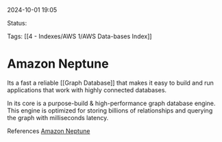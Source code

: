 2024-10-01 19:05

Status:

Tags:
[[4 - Indexes/AWS 1/AWS Data-bases Index]]
# Amazon Neptune

Its a fast a reliable [[Graph Database]] that makes it easy to build and run applications that work with highly connected databases.

In its core is a purpose-build & high-performance graph database engine. This engine is optimized for storing billions of relationships and querying the graph with milliseconds latency.


References 
[Amazon Neptune](https://docs.aws.amazon.com/neptune/latest/userguide/intro.html)